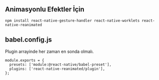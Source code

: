 ## Animasyonlu Efektler İçin
```
npm install react-native-gesture-handler react-native-worklets react-native-reanimated
```

## babel.config.js
Plugin arrayinde her zaman en sonda olmalı.
```
module.exports = {
  presets: ['module:@react-native/babel-preset'],
  plugins: ['react-native-reanimated/plugin'],
};
```
